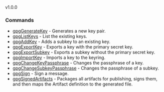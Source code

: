 v1.0.0


### Commands

* [gpgGenerateKey](#generate-key) - Generates a new key pair.
* [gpgListKeys](#list-keys) - List the existing keys.
* [gpgAddKey](#add-key) - Adds a subkey to an existing key.
* [gpgExportKey](#export-key) - Exports a key with the primary secret key.
* [gpgExportSubkey](#export-subkey) - Exports a subkey without the primary secret key.
* [gpgImportKey](#import-key) - Imports a key to the keyring.
* [gpgChangeKeyPassphrase](#change-key-passphrase) - Changes the passphrase of a key.
* [gpgChangeSubkeyPassphrase](#change-subkey-passphrase) - Changes the passphrase of a subkey.
* [gpgSign](#sign-message) - Sign a message.
* [gpgSignedArtifacts](#signed-artifacts) - Packages all artifacts for publishing, signs them, and then maps the Artifact definition to the generated file.
